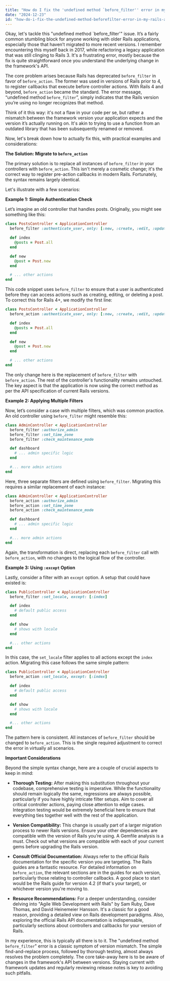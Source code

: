 ```yaml
---
title: "How do I fix the 'undefined method `before_filter'' error in my Rails application?"
date: "2024-12-23"
id: "how-do-i-fix-the-undefined-method-beforefilter-error-in-my-rails-application"
---
```


Okay, let's tackle this "undefined method `before_filter'" issue. It’s a fairly common stumbling block for anyone working with older Rails applications, especially those that haven’t migrated to more recent versions. I remember encountering this myself back in 2017, while refactoring a legacy application that was still clinging to Rails 3. It's a frustrating error, mostly because the fix is quite straightforward once you understand the underlying change in the framework's API.

The core problem arises because Rails has deprecated `before_filter` in favor of `before_action`. The former was used in versions of Rails prior to 4, to register callbacks that execute before controller actions. With Rails 4 and beyond, `before_action` became the standard. The error message, “undefined method `before_filter`”, simply indicates that the Rails version you’re using no longer recognizes that method.

Think of it this way: it's not a flaw in your code per se, but rather a mismatch between the framework version your application expects and the version it’s actually running on. It's akin to trying to use a function from an outdated library that has been subsequently renamed or removed.

Now, let's break down how to actually fix this, with practical examples and considerations:

**The Solution: Migrate to `before_action`**

The primary solution is to replace all instances of `before_filter` in your controllers with `before_action`. This isn't merely a cosmetic change; it's the correct way to register pre-action callbacks in modern Rails. Fortunately, the syntax remains largely identical.

Let's illustrate with a few scenarios:

**Example 1: Simple Authentication Check**

Let’s imagine an old controller that handles posts. Originally, you might see something like this:

```ruby
class PostsController < ApplicationController
  before_filter :authenticate_user, only: [:new, :create, :edit, :update, :destroy]

  def index
    @posts = Post.all
  end

  def new
    @post = Post.new
  end

  # ... other actions
end
```

This code snippet uses `before_filter` to ensure that a user is authenticated before they can access actions such as creating, editing, or deleting a post. To correct this for Rails 4+, we modify the first line:

```ruby
class PostsController < ApplicationController
  before_action :authenticate_user, only: [:new, :create, :edit, :update, :destroy]

  def index
    @posts = Post.all
  end

  def new
    @post = Post.new
  end

  # ... other actions
end
```

The only change here is the replacement of `before_filter` with `before_action`. The rest of the controller's functionality remains untouched. The key aspect is that the application is now using the correct method as per the API specification of current Rails versions.

**Example 2: Applying Multiple Filters**

Now, let’s consider a case with multiple filters, which was common practice. An old controller using `before_filter` might resemble this:

```ruby
class AdminController < ApplicationController
  before_filter :authorize_admin
  before_filter :set_time_zone
  before_filter :check_maintenance_mode

  def dashboard
    # ... admin specific logic
  end

  #... more admin actions
end
```

Here, three separate filters are defined using `before_filter`. Migrating this requires a similar replacement of each instance:

```ruby
class AdminController < ApplicationController
  before_action :authorize_admin
  before_action :set_time_zone
  before_action :check_maintenance_mode

  def dashboard
    # ... admin specific logic
  end

  #... more admin actions
end
```

Again, the transformation is direct, replacing each `before_filter` call with `before_action`, with no changes to the logical flow of the controller.

**Example 3: Using `:except` Option**

Lastly, consider a filter with an `except` option. A setup that could have existed is:

```ruby
class PublicController < ApplicationController
  before_filter :set_locale, except: [:index]

  def index
    # default public access
  end

  def show
    # shows with locale
  end

  #... other actions
end
```

In this case, the `set_locale` filter applies to all actions except the `index` action. Migrating this case follows the same simple pattern:

```ruby
class PublicController < ApplicationController
  before_action :set_locale, except: [:index]

  def index
    # default public access
  end

  def show
    # shows with locale
  end

  #... other actions
end
```

The pattern here is consistent. All instances of `before_filter` should be changed to `before_action`. This is the single required adjustment to correct the error in virtually all scenarios.

**Important Considerations**

Beyond the simple syntax change, here are a couple of crucial aspects to keep in mind:

*   **Thorough Testing:** After making this substitution throughout your codebase, comprehensive testing is imperative. While the functionality should remain logically the same, regressions are always possible, particularly if you have highly intricate filter setups. Aim to cover all critical controller actions, paying close attention to edge cases. Integration testing would be extremely beneficial here to ensure that everything ties together well with the rest of the application.

*   **Version Compatibility:** This change is usually part of a larger migration process to newer Rails versions. Ensure your other dependencies are compatible with the version of Rails you’re using. A Gemfile analysis is a must. Check out what versions are compatible with each of your current gems before upgrading the Rails version.

*   **Consult Official Documentation:** Always refer to the official Rails documentation for the specific version you are targeting. The Rails guides are a fantastic resource. For detailed information on `before_action`, the relevant sections are in the guides for each version, particularly those relating to controller callbacks. A good place to start would be the Rails guide for version 4.2 (if that's your target), or whichever version you're moving to.

* **Resource Recommendations:** For a deeper understanding, consider delving into "Agile Web Development with Rails" by Sam Ruby, Dave Thomas, and David Heinemeier Hansson. It's a classic for a good reason, providing a detailed view on Rails development paradigms. Also, exploring the official Rails API documentation is indispensable, particularly sections about controllers and callbacks for your version of Rails.

In my experience, this is typically all there is to it. The "undefined method `before_filter`" error is a classic symptom of version mismatch. The simple find-and-replace process, followed by thorough testing, almost always resolves the problem completely. The core take-away here is to be aware of changes in the framework's API between versions. Staying current with framework updates and regularly reviewing release notes is key to avoiding such pitfalls.

